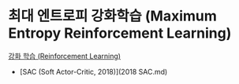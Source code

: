 # 최대 엔트로피 강화학습 (Maximum Entropy Reinforcement Learning)
[강화 학습 (Reinforcement Learning)](../index.md)

- [SAC (Soft Actor-Critic, 2018)](2018 SAC.md)
